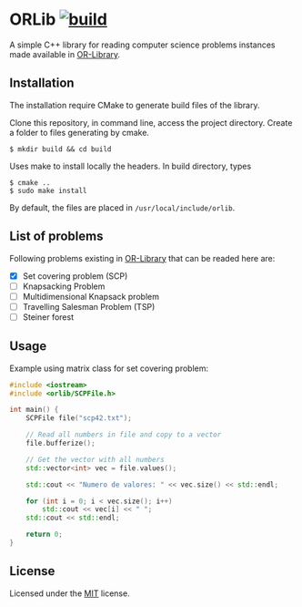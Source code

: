 # ORLib [![build](https://travis-ci.org/pinho/orlib.svg?branch=master)](https://travis-ci.org/pinho/orlib)

A simple C++ library for reading computer science problems instances made
available in [OR-Library](http://people.brunel.ac.uk/~mastjjb/jeb/info.html).


## Installation

The installation require CMake to generate build files of the library.

Clone this repository, in command line, access the project directory.
Create a folder to files generating by cmake.

```
$ mkdir build && cd build
```

Uses make to install locally the headers.
In build directory, types

```
$ cmake ..
$ sudo make install
```

By default, the files are placed in `/usr/local/include/orlib`.


## List of problems

Following problems existing in
[OR-Library](http://people.brunel.ac.uk/~mastjjb/jeb/info.html)
that can be readed here are:

- [X] Set covering problem (SCP)
- [ ] Knapsacking Problem
- [ ] Multidimensional Knapsack problem
- [ ] Travelling Salesman Problem (TSP)
- [ ] Steiner forest

## Usage

Example using matrix class for set covering problem:

```c++
#include <iostream>
#include <orlib/SCPFile.h>

int main() {
    SCPFile file("scp42.txt");

    // Read all numbers in file and copy to a vector
    file.bufferize();

    // Get the vector with all numbers
    std::vector<int> vec = file.values();

    std::cout << "Numero de valores: " << vec.size() << std::endl;

    for (int i = 0; i < vec.size(); i++)
	    std::cout << vec[i] << " ";
    std::cout << std::endl;

    return 0;
}
```

## License

Licensed under the [MIT](https://opensource.org/licenses/MIT) license.